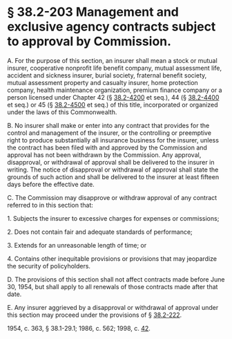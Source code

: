# § 38.2-203 Management and exclusive agency contracts subject to approval by Commission.

<p>A. For the purpose of this section, an insurer shall mean a stock or mutual insurer, cooperative nonprofit life benefit company, mutual assessment life, accident and sickness insurer, burial society, fraternal benefit society, mutual assessment property and casualty insurer, home protection company, health maintenance organization, premium finance company or a person licensed under Chapter 42 (§ <a href='http://law.lis.virginia.gov/vacode/38.2-4200/'>38.2-4200</a> et seq.), 44 (§ <a href='http://law.lis.virginia.gov/vacode/38.2-4400/'>38.2-4400</a> et seq.) or 45 (§ <a href='http://law.lis.virginia.gov/vacode/38.2-4500/'>38.2-4500</a> et seq.) of this title, incorporated or organized under the laws of this Commonwealth.</p><p>B. No insurer shall make or enter into any contract that provides for the control and management of the insurer, or the controlling or preemptive right to produce substantially all insurance business for the insurer, unless the contract has been filed with and approved by the Commission and approval has not been withdrawn by the Commission. Any approval, disapproval, or withdrawal of approval shall be delivered to the insurer in writing. The notice of disapproval or withdrawal of approval shall state the grounds of such action and shall be delivered to the insurer at least fifteen days before the effective date.</p><p>C. The Commission may disapprove or withdraw approval of any contract referred to in this section that:</p><p>1. Subjects the insurer to excessive charges for expenses or commissions;</p><p>2. Does not contain fair and adequate standards of performance;</p><p>3. Extends for an unreasonable length of time; or</p><p>4. Contains other inequitable provisions or provisions that may jeopardize the security of policyholders.</p><p>D. The provisions of this section shall not affect contracts made before June 30, 1954, but shall apply to all renewals of those contracts made after that date.</p><p>E. Any insurer aggrieved by a disapproval or withdrawal of approval under this section may proceed under the provisions of § <a href='http://law.lis.virginia.gov/vacode/38.2-222/'>38.2-222</a>.</p><p>1954, c. 363, § 38.1-29.1; 1986, c. 562; 1998, c. <a href='http://lis.virginia.gov/cgi-bin/legp604.exe?981+ful+CHAP0042'>42</a>.</p>